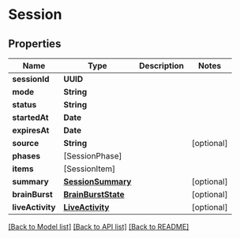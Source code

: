 # Session

## Properties
Name | Type | Description | Notes
------------ | ------------- | ------------- | -------------
**sessionId** | **UUID** |  | 
**mode** | **String** |  | 
**status** | **String** |  | 
**startedAt** | **Date** |  | 
**expiresAt** | **Date** |  | 
**source** | **String** |  | [optional] 
**phases** | [SessionPhase] |  | 
**items** | [SessionItem] |  | 
**summary** | [**SessionSummary**](SessionSummary.md) |  | [optional] 
**brainBurst** | [**BrainBurstState**](BrainBurstState.md) |  | [optional] 
**liveActivity** | [**LiveActivity**](LiveActivity.md) |  | [optional] 

[[Back to Model list]](../README.md#documentation-for-models) [[Back to API list]](../README.md#documentation-for-api-endpoints) [[Back to README]](../README.md)


